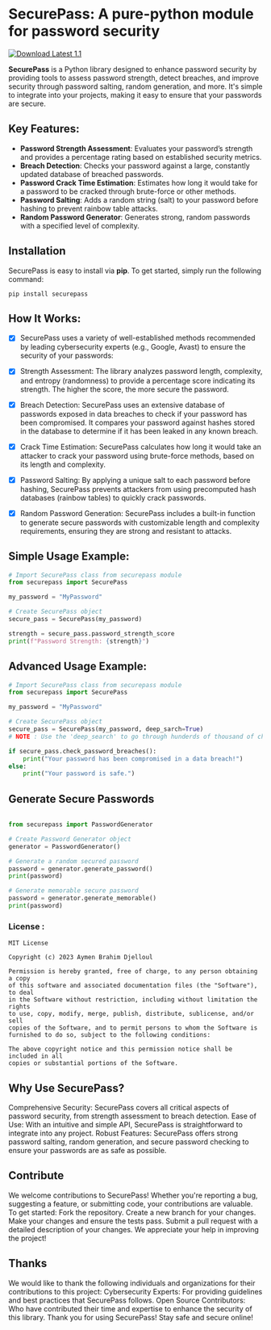 # **SecurePass: A pure-python module for password security**

[![Download Latest 1.1](https://img.shields.io/badge/Download-Latest-brightgreen.svg)](https://github.com/aymenbrahimdjelloul/Securepass/releases/latest) 


**SecurePass** is a Python library designed to enhance password security by providing tools to assess password strength, detect breaches, and improve security through password salting, random generation, and more. It's simple to integrate into your projects, making it easy to ensure that your passwords are secure.

## **Key Features:**
- **Password Strength Assessment**: Evaluates your password’s strength and provides a percentage rating based on established security metrics.
- **Breach Detection**: Checks your password against a large, constantly updated database of breached passwords.
- **Password Crack Time Estimation**: Estimates how long it would take for a password to be cracked through brute-force or other methods.
- **Password Salting**: Adds a random string (salt) to your password before hashing to prevent rainbow table attacks.
- **Random Password Generator**: Generates strong, random passwords with a specified level of complexity.

## **Installation**

SecurePass is easy to install via **pip**. To get started, simply run the following command:

~~~
pip install securepass
~~~

## How It Works:
- [x] SecurePass uses a variety of well-established methods recommended by leading cybersecurity experts (e.g., Google, Avast) to ensure the security of your passwords:

- [x] Strength Assessment: The library analyzes password length, complexity, and entropy (randomness) to provide a percentage score indicating its strength. The higher the score, the more secure the password.

- [x] Breach Detection: SecurePass uses an extensive database of passwords exposed in data breaches to check if your password has been compromised. It compares your password against hashes stored in the database to determine if it has been leaked in any known breach.

- [x] Crack Time Estimation: SecurePass calculates how long it would take an attacker to crack your password using brute-force methods, based on its length and complexity.

- [x] Password Salting: By applying a unique salt to each password before hashing, SecurePass prevents attackers from using precomputed hash databases (rainbow tables) to quickly crack passwords.

- [x] Random Password Generation: SecurePass includes a built-in function to generate secure passwords with customizable length and complexity requirements, ensuring they are strong and resistant to attacks.


## Simple Usage Example:

~~~python
# Import SecurePass class from securepass module
from securepass import SecurePass

my_password = "MyPassword"

# Create SecurePass object
secure_pass = SecurePass(my_password)

strength = secure_pass.password_strength_score
print(f"Password Strength: {strength}")

~~~

## Advanced Usage Example:

~~~python
# Import SecurePass class from securepass module
from securepass import SecurePass

my_password = "MyPassword"

# Create SecurePass object
secure_pass = SecurePass(my_password, deep_sarch=True)
# NOTE : Use the 'deep_search' to go through hunderds of thousand of checks

if secure_pass.check_password_breaches():
    print("Your password has been compromised in a data breach!")
else:
    print("Your password is safe.")
~~~

## Generate Secure Passwords

~~~python

from securepass import PasswordGenerator

# Create Password Generator object
generator = PasswordGenerator()

# Generate a random secured password
password = generator.generate_password()
print(password)

# Generate memorable secure password
password = generator.generate_memorable()
print(password)

~~~

### License :

~~~
MIT License

Copyright (c) 2023 Aymen Brahim Djelloul

Permission is hereby granted, free of charge, to any person obtaining a copy
of this software and associated documentation files (the "Software"), to deal
in the Software without restriction, including without limitation the rights
to use, copy, modify, merge, publish, distribute, sublicense, and/or sell
copies of the Software, and to permit persons to whom the Software is
furnished to do so, subject to the following conditions:

The above copyright notice and this permission notice shall be included in all
copies or substantial portions of the Software.

~~~

## Why Use SecurePass?
Comprehensive Security: SecurePass covers all critical aspects of password security, from strength assessment to breach detection.
Ease of Use: With an intuitive and simple API, SecurePass is straightforward to integrate into any project.
Robust Features: SecurePass offers strong password salting, random generation, and secure password checking to ensure your passwords are as safe as possible.

## Contribute

We welcome contributions to SecurePass! Whether you're reporting a bug, suggesting a feature, or submitting code, your contributions are valuable. To get started:
Fork the repository.
Create a new branch for your changes.
Make your changes and ensure the tests pass.
Submit a pull request with a detailed description of your changes.
We appreciate your help in improving the project!

## Thanks

We would like to thank the following individuals and organizations for their contributions to this project:
Cybersecurity Experts: For providing guidelines and best practices that SecurePass follows.
Open Source Contributors: Who have contributed their time and expertise to enhance the security of this library.
Thank you for using SecurePass! Stay safe and secure online!


